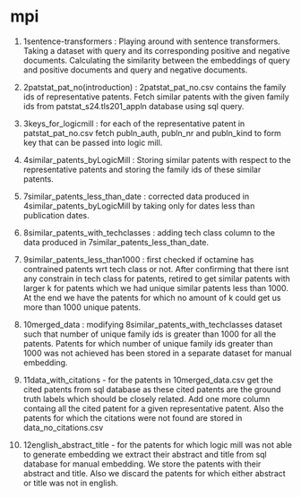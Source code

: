 # mpi

1. 1sentence-transformers : Playing around with sentence transformers. Taking a dataset with query and its corresponding positive and negative documents. Calculating 
the similarity between the embeddings of query and positive documents and query and negative documents.

2. 2patstat_pat_no(introduction) : 2patstat_pat_no.csv contains the family ids of representative patents. Fetch similar patents with the given family ids from patstat_s24.tls201_appln database using sql query.

3. 3keys_for_logicmill : for each of the representative patent in patstat_pat_no.csv fetch publn_auth, publn_nr and publn_kind to form key that can be passed into logic mill.

4. 4similar_patents_byLogicMill : Storing similar patents with respect to the representative patents and storing the family ids of these similar patents.

5. 7similar_patents_less_than_date : corrected data produced in 4similar_patents_byLogicMill by taking only for dates less than publication dates.

6. 8similar_patents_with_techclasses : adding tech class column to the data produced in 7similar_patents_less_than_date.

7. 9similar_patents_less_than1000 : first checked if octamine has contrained patents wrt tech class or not. After confirming that there isnt any constrain in tech class for patents, retired to get similar patents with larger k for patents which we had unique similar patents less than 1000. At the end we have the patents for which no amount of k could get us more than 1000 unique patents.

8. 10merged_data : modifying 8similar_patents_with_techclasses dataset such that number of unique family ids is greater than 1000 for all the patents. Patents for which number of unique family ids greater than 1000 was not achieved has been stored in a separate dataset for manual embedding. 

9. 11data_with_citations - for the patents in 10merged_data.csv get the cited patents from sql database as these cited patents are the ground truth labels which should be closely related. Add one more column containg all the cited patent for a given representative patent. Also the patents for which the citations were not found are stored in data_no_citations.csv

10. 12english_abstract_title - for the patents for which logic mill was not able to generate embedding we extract their abstract and title from sql database for manual embedding. We store the patents with their abstract and title. Also we discard the patents for which either abstract or title was not in english.